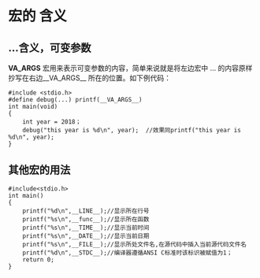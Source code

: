 # 宏的  含义

## ...含义，可变参数

  __VA_ARGS__ 宏用来表示可变参数的内容，简单来说就是将左边宏中 … 的内容原样抄写在右边__VA_ARGS__ 所在的位置。如下例代码：

    #include <stdio.h> 
    #define debug(...) printf(__VA_ARGS__)
    int main(void)
    {
        int year = 2018；
        debug("this year is %d\n", year);  //效果同printf("this year is %d\n", year);
    }

## 其他宏的用法

    #include<stdio.h>
    int main()
    {
        printf("%d\n",__LINE__);//显示所在行号
        printf("%s\n",__func__);//显示所在函数
        printf("%s\n",__TIME__);//显示当前时间
        printf("%s\n",__DATE__);//显示当前日期
        printf("%s\n",__FILE__);//显示所处文件名,在源代码中插入当前源代码文件名
        printf("%d\n",__STDC__);//编译器遵循ANSI C标准时该标识被赋值为1；
        return 0;
    }
